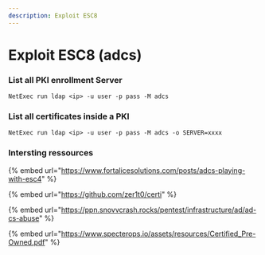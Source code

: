 ```yaml
---
description: Exploit ESC8
---
```


# Exploit ESC8 (adcs)

### List all PKI enrollment Server

`NetExec run ldap <ip> -u user -p pass -M adcs`

### List all certificates inside a PKI

`NetExec run ldap <ip> -u user -p pass -M adcs -o SERVER=xxxx`

### Intersting ressources

{% embed url="https://www.fortalicesolutions.com/posts/adcs-playing-with-esc4" %}

{% embed url="https://github.com/zer1t0/certi" %}

{% embed url="https://ppn.snovvcrash.rocks/pentest/infrastructure/ad/ad-cs-abuse" %}

{% embed url="https://www.specterops.io/assets/resources/Certified_Pre-Owned.pdf" %}
